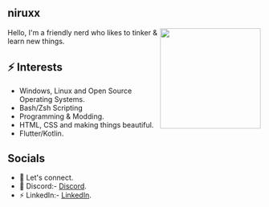 <h2>  niruxx </h2>
<img align='right' src='https://raw.githubusercontent.com/NiRuX/NiRuX/main/Tux/68747470733a2f2f632e74656e6f722e636f6d2f64486b2d4c667a4872747741414141692f6c696e75782d636f6d70757465722e676966.gif' width='200"'>


Hello, I'm a friendly nerd who likes to tinker & learn new things.

## ⚡ Interests
- Windows, Linux and Open Source Operating Systems.
- Bash/Zsh Scripting
- Programming & Modding.
- HTML, CSS and making things beautiful.
- Flutter/Kotlin.

## Socials
- 💬 Let's connect.
- 🔔 Discord:- [Discord](https://discord.gg/invite/CJzTJsrFpU).
- ⚡ LinkedIn:- [LinkedIn](https://www.linkedin.com/in/kyle-perez-b785341a4/).
